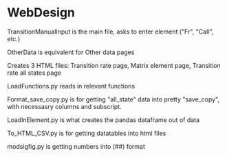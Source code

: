 # WebDesign
TransitionManualInput is the main file, asks to enter element ("Fr", "CaII", etc.)

OtherData is equivalent for Other data pages

Creates 3 HTML files: Transition rate page, Matrix element page, Transition rate all states page

LoadFunctions.py reads in relevant functions

Format_save_copy.py is for getting "all_state" data into pretty "save_copy", with necessasry columns and subscript. 

LoadInElement.py is what creates the pandas dataframe out of data

To_HTML_CSV.py is for getting datatables into html files

modsigfig.py is getting numbers into (##) format
